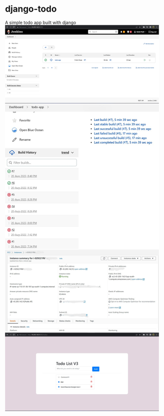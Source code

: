 # django-todo
A simple todo app built with django
![Jenkins](https://github.com/falconcode16/django-todo-cicd/blob/develop/staticfiles/jenkins.png)
![Jenkins Build](https://github.com/falconcode16/django-todo-cicd/blob/develop/staticfiles/jenkinsbuild.png)
![AWS Deploy](https://github.com/falconcode16/django-todo-cicd/blob/develop/staticfiles/awsdeploy.png)
![Django CI/CD](https://github.com/falconcode16/django-todo-cicd/blob/develop/staticfiles/djangocicd.png)
